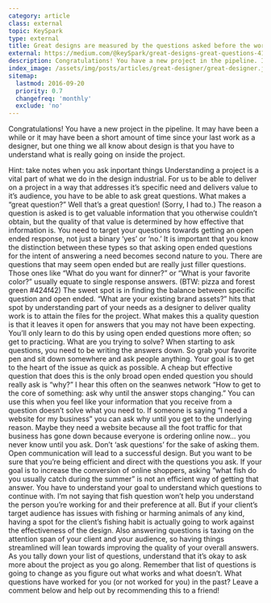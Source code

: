 ```yaml
---
category: article
class: external
topic: KeySpark
type: external
title: Great designs are measured by the questions asked before the work.
external: https://medium.com/@keySpark/great-designs-great-questions-415d061c84ac#.nrkvdtxvh
description: Congratulations! You have a new project in the pipeline. It may have been a while or it may have been a short amount of time since your last work as a designer, but one thing we all know about design is that you have to understand what is really going on inside the project.
index_image: /assets/img/posts/articles/great-designer/great-designer.jpg
sitemap:
  lastmod: 2016-09-20
  priority: 0.7
  changefreq: 'monthly'
  exclude: 'no'
---
```

Congratulations! You have a new project in the pipeline. It may have been a while or it may have been a short amount of time since your last work as a designer, but one thing we all know about design is that you have to understand what is really going on inside the project.

Hint: take notes when you ask inportant things
Understanding a project is a vital part of what we do in the design industrial. For us to be able to deliver on a project in a way that addresses it’s specific need and delivers value to it’s audience, you have to be able to ask great questions.
What makes a “great question?”
Well that’s a great question! (Sorry, I had to.) The reason a question is asked is to get valuable information that you otherwise couldn’t obtain, but the quality of that value is determined by how effective that information is. You need to target your questions towards getting an open ended response, not just a binary ‘yes’ or ‘no.’
It is important that you know the distinction between these types so that asking open ended questions for the intent of answering a need becomes second nature to you. There are questions that may seem open ended but are really just filler questions. Those ones like “What do you want for dinner?” or “What is your favorite color?” usually equate to single response answers. (BTW: pizza and forest green #424f42)
The sweet spot is in finding the balance between specific question and open ended. “What are your existing brand assets?” hits that spot by understanding part of your needs as a designer to deliver quality work is to attain the files for the project. What makes this a quality question is that it leaves it open for answers that you may not have been expecting. You’ll only learn to do this by using open ended questions more often; so get to practicing.
What are you trying to solve?
When starting to ask questions, you need to be writing the answers down. So grab your favorite pen and sit down somewhere and ask people anything. Your goal is to get to the heart of the issue as quick as possible. A cheap but effective question that does this is the only broad open ended question you should really ask is “why?”
I hear this often on the seanwes network
“How to get to the core of something: ask why until the answer stops changing.”
You can use this when you feel like your information that you receive from a question doesn’t solve what you need to. If someone is saying “I need a website for my business” you can ask why until you get to the underlying reason. Maybe they need a website because all the foot traffic for that business has gone down because everyone is ordering online now… you never know until you ask.
Don’t ‘ask questions’ for the sake of asking them.
Open communication will lead to a successful design. But you want to be sure that you’re being efficient and direct with the questions you ask. If your goal is to increase the conversion of online shoppers, asking “what fish do you usually catch during the summer” is not an efficient way of getting that answer. You have to understand your goal to understand which questions to continue with.
I’m not saying that fish question won’t help you understand the person you’re working for and their preference at all. But if your client’s target audience has issues with fishing or harming animals of any kind, having a spot for the client’s fishing habit is actually going to work against the effectiveness of the design. Also answering questions is taxing on the attention span of your client and your audience, so having things streamlined will lean towards improving the quality of your overall answers.
As you tally down your list of questions, understand that it’s okay to ask more about the project as you go along. Remember that list of questions is going to change as you figure out what works and what doesn’t.
What questions have worked for you (or not worked for you) in the past?
Leave a comment below and help out by recommending this to a friend!
